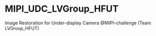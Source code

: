 # MIPI_UDC_LVGroup_HFUT
Image Restoration for Under-display Camera @MIPI-challenge (Team LVGroup_HFUT)
